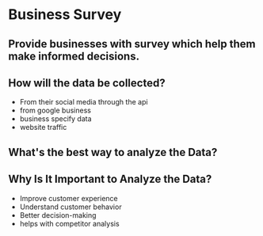 # Business Survey

## Provide businesses with survey which help them make informed decisions.

## How will the data be collected?
- From their social media through the api
- from google business
- business specify data
- website traffic

## What's the best way to analyze the Data?


## Why Is It Important to Analyze the Data?
- Improve customer experience
- Understand customer behavior
- Better decision-making
- helps with competitor analysis